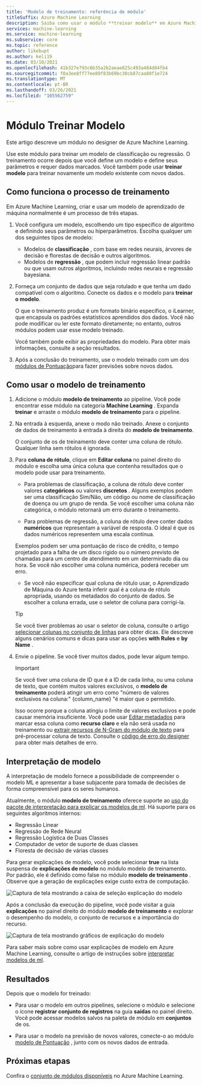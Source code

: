 ```yaml
---
title: 'Modelo de treinamento: referência de módulo'
titleSuffix: Azure Machine Learning
description: Saiba como usar o módulo **treinar modelo** em Azure Machine Learning para treinar um modelo de classificação ou regressão.
services: machine-learning
ms.service: machine-learning
ms.subservice: core
ms.topic: reference
author: likebupt
ms.author: keli19
ms.date: 03/10/2021
ms.openlocfilehash: 41b327e793c6b35a2b2aeae825c493a484d84fb4
ms.sourcegitcommit: f0a3ee8ff77ee89f83b69bc30cb87caa80f1e724
ms.translationtype: MT
ms.contentlocale: pt-BR
ms.lasthandoff: 03/26/2021
ms.locfileid: "105562759"
---
```

# <a name="train-model-module"></a>Módulo Treinar Modelo

Este artigo descreve um módulo no designer de Azure Machine Learning.

Use este módulo para treinar um modelo de classificação ou regressão. O treinamento ocorre depois que você define um modelo e define seus parâmetros e requer dados marcados. Você também pode usar **treinar modelo** para treinar novamente um modelo existente com novos dados. 

## <a name="how-the-training-process-works"></a>Como funciona o processo de treinamento

Em Azure Machine Learning, criar e usar um modelo de aprendizado de máquina normalmente é um processo de três etapas. 

1. Você configura um modelo, escolhendo um tipo específico de algoritmo e definindo seus parâmetros ou hiperparâmetros. Escolha qualquer um dos seguintes tipos de modelo: 

    + Modelos de **classificação** , com base em redes neurais, árvores de decisão e florestas de decisão e outros algoritmos.
    + Modelos de **regressão** , que podem incluir regressão linear padrão ou que usam outros algoritmos, incluindo redes neurais e regressão bayesiana.  

2. Forneça um conjunto de dados que seja rotulado e que tenha um dado compatível com o algoritmo. Conecte os dados e o modelo para **treinar o modelo**.

    O que o treinamento produz é um formato binário específico, o iLearner, que encapsula os padrões estatísticos aprendidos dos dados. Você não pode modificar ou ler este formato diretamente; no entanto, outros módulos podem usar esse modelo treinado. 
    
    Você também pode exibir as propriedades do modelo. Para obter mais informações, consulte a seção resultados.

3. Após a conclusão do treinamento, use o modelo treinado com um dos [módulos de Pontuação](./score-model.md)para fazer previsões sobre novos dados.

## <a name="how-to-use-train-model"></a>Como usar o modelo de treinamento 
    
1. Adicione o módulo **modelo de treinamento** ao pipeline.  Você pode encontrar esse módulo na categoria **Machine Learning** . Expanda **treinar** e arraste o módulo **modelo de treinamento** para o pipeline.
  
1.  Na entrada à esquerda, anexe o modo não treinado. Anexe o conjunto de dados de treinamento à entrada à direita do **modelo de treinamento**.

    O conjunto de os de treinamento deve conter uma coluna de rótulo. Qualquer linha sem rótulos é ignorada.
  
1.  Para **coluna de rótulo**, clique em **Editar coluna** no painel direito do módulo e escolha uma única coluna que contenha resultados que o modelo pode usar para treinamento.
  
    - Para problemas de classificação, a coluna de rótulo deve conter valores **categóricos** ou valores **discretos** . Alguns exemplos podem ser uma classificação Sim/Não, um código ou nome de classificação de doença ou um grupo de renda.  Se você escolher uma coluna não categórica, o módulo retornará um erro durante o treinamento.
  
    -   Para problemas de regressão, a coluna de rótulo deve conter dados **numéricos** que representam a variável de resposta. O ideal é que os dados numéricos representem uma escala contínua. 
    
    Exemplos podem ser uma pontuação de risco de crédito, o tempo projetado para a falha de um disco rígido ou o número previsto de chamadas para um centro de atendimento em um determinado dia ou hora.  Se você não escolher uma coluna numérica, poderá receber um erro.
  
    -   Se você não especificar qual coluna de rótulo usar, o Aprendizado de Máquina do Azure tenta inferir qual é a coluna de rótulo apropriada, usando os metadados do conjunto de dados. Se escolher a coluna errada, use o seletor de coluna para corrigi-la.
  
    > [!TIP] 
    > Se você tiver problemas ao usar o seletor de coluna, consulte o artigo [selecionar colunas no conjunto de linhas](./select-columns-in-dataset.md) para obter dicas. Ele descreve alguns cenários comuns e dicas para usar as opções **with Rules** e **by Name** .
  
1.  Envie o pipeline. Se você tiver muitos dados, pode levar algum tempo.

    > [!IMPORTANT] 
    > Se você tiver uma coluna de ID que é a ID de cada linha, ou uma coluna de texto, que contém muitos valores exclusivos, o **modelo de treinamento** poderá atingir um erro como "número de valores exclusivos na coluna:" {column_name} "é maior que o permitido.
    >
    > Isso ocorre porque a coluna atingiu o limite de valores exclusivos e pode causar memória insuficiente. Você pode usar [Editar metadados](edit-metadata.md) para marcar essa coluna como **recurso claro** e ela não será usada no treinamento ou [extrair recursos de N-Gram do módulo de texto](extract-n-gram-features-from-text.md) para pré-processar coluna de texto. Consulte o [código de erro do designer](././designer-error-codes.md) para obter mais detalhes de erro.

## <a name="model-interpretability"></a>Interpretação de modelo

A interpretação de modelo fornece a possibilidade de compreender o modelo ML e apresentar a base subjacente para tomada de decisões de forma compreensível para os seres humanos.

Atualmente, o módulo **modelo de treinamento** oferece suporte ao [uso do pacote de interpretação para explicar os modelos de ml](../how-to-machine-learning-interpretability-aml.md#generate-feature-importance-values-via-remote-runs). Há suporte para os seguintes algoritmos internos:

- Regressão Linear
- Regressão de Rede Neural
- Regressão Logística de Duas Classes
- Computador de vetor de suporte de duas classes
- Floresta de decisão de várias classes

Para gerar explicações de modelo, você pode selecionar **true** na lista suspensa de **explicações de modelo** no módulo modelo de treinamento. Por padrão, ele é definido como false no módulo **modelo de treinamento** . Observe que a geração de explicações exige custo extra de computação.

![Captura de tela mostrando a caixa de seleção explicação do modelo](./media/module/train-model-explanation-checkbox.png)

Após a conclusão da execução do pipeline, você pode visitar a guia **explicações** no painel direito do módulo **modelo de treinamento** e explorar o desempenho do modelo, o conjunto de recursos e a importância do recurso.

![Captura de tela mostrando gráficos de explicação do modelo](./media/module/train-model-explanations-tab.gif)

Para saber mais sobre como usar explicações de modelo em Azure Machine Learning, consulte o artigo de instruções sobre [interpretar modelos de ml](../how-to-machine-learning-interpretability-aml.md#generate-feature-importance-values-via-remote-runs).

## <a name="results"></a>Resultados

Depois que o modelo for treinado:


+ Para usar o modelo em outros pipelines, selecione o módulo e selecione o ícone **registrar conjunto de registros** na guia **saídas** no painel direito. Você pode acessar modelos salvos na paleta de módulo em **conjuntos** de os.

+ Para usar o modelo na previsão de novos valores, conecte-o ao módulo [modelo de Pontuação](./score-model.md) , junto com os novos dados de entrada.


## <a name="next-steps"></a>Próximas etapas

Confira o [conjunto de módulos disponíveis](module-reference.md) no Azure Machine Learning.